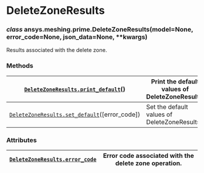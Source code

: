 <!-- vale off -->

# DeleteZoneResults

### *class* ansys.meshing.prime.DeleteZoneResults(model=None, error_code=None, json_data=None, \*\*kwargs)

Results associated with the delete zone.

<!-- !! processed by numpydoc !! -->

### Methods

| [`DeleteZoneResults.print_default`](ansys.meshing.prime.DeleteZoneResults.print_default.md#ansys.meshing.prime.DeleteZoneResults.print_default)()       | Print the default values of DeleteZoneResults.   |
|---------------------------------------------------------------------------------------------------------------------------------------------------------|--------------------------------------------------|
| [`DeleteZoneResults.set_default`](ansys.meshing.prime.DeleteZoneResults.set_default.md#ansys.meshing.prime.DeleteZoneResults.set_default)([error_code]) | Set the default values of DeleteZoneResults.     |

### Attributes

| [`DeleteZoneResults.error_code`](ansys.meshing.prime.DeleteZoneResults.error_code.md#ansys.meshing.prime.DeleteZoneResults.error_code)   | Error code associated with the delete zone operation.   |
|------------------------------------------------------------------------------------------------------------------------------------------|---------------------------------------------------------|
<!-- vale on -->
